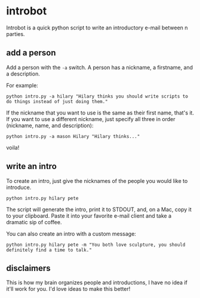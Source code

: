 introbot
========

Introbot is a quick python script to write an introductory e-mail between n parties.

add a person
------------

Add a person with the `-a` switch. A person has a nickname, a firstname, and a description.

For example:

    python intro.py -a hilary "Hilary thinks you should write scripts to do things instead of just doing them."
    
If the nickname that you want to use is the same as their first name, that's it. If you want to use a different nickname, just specify all three in order (nickname, name, and description):

    python intro.py -a mason Hilary "Hilary thinks..."
    
voila!

write an intro
--------------

To create an intro, just give the nicknames of the people you would like to introduce.

    python intro.py hilary pete
    
The script will generate the intro, print it to STDOUT, and, on a Mac, copy it to your clipboard. Paste it into your favorite e-mail client and take a dramatic sip of coffee.

You can also create an intro with a custom message:

    python intro.py hilary pete -m "You both love sculpture, you should definitely find a time to talk."
    
disclaimers
-----------

This is how my brain organizes people and introductions, I have no idea if it'll work for you. I'd love ideas to make this better!
